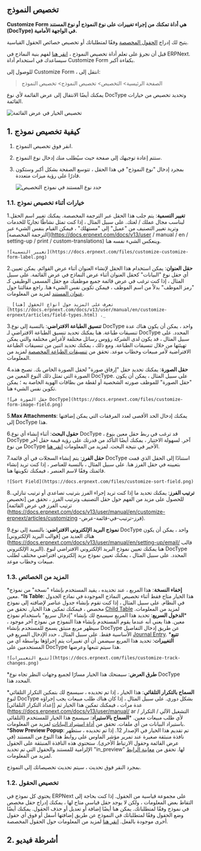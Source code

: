 ## تخصيص النموذج

**Customize Form هي أداة تمكنك من إجراء تغييرات على نوع النموذج أو نوع المستند (DocType) في الواجهة الأمامية.**

يتيح لك إدراج [الحقول المخصصة](https://docs.erpnext.com/docs/v13/user/manual/en/customize-erpnext/custom-field) وفقًا لمتطلباتك أو تخصيص خصائص الحقول القياسية.

قبل أن نجرؤ على تعلم أداة تخصيص النموذج ، [انقر هنا](https://docs.erpnext.com/docs/v13/user/manual/en/customize-erpnext/doctype) لفهم بنية النماذج في ERPNext. سيساعدك في استخدام أداة Customize Form بكفاءة أكبر.

للوصول إلى Customize Form ، انتقل إلى:

> الصفحة الرئيسية> التخصيص> تخصيص النموذج> تخصيص النموذج

يمكنك أيضًا الانتقال إلى عرض القائمة لأي نوع DocType وتحديد تخصيص من خيارات القائمة.

![تخصيص الخيار في عرض القائمة](https://docs.erpnext.com/files/customize-option-in-list-view.png)

## 1. كيفية تخصيص نموذج

1. انقر فوق تخصيص النموذج.
2. ستتم إعادة توجيهك إلى صفحة حيث سيُطلب منك إدخال نوع النموذج.
3. بمجرد إدخال "نوع النموذج" في هذا الحقل ، تتوسع الصفحة بشكل أكبر وستكون قادرًا على رؤية ميزات متعددة.
    
    ![حدد نوع المستند في نموذج التخصيص](https://docs.erpnext.com/files/customize-erpnext-custom-field-from-customize-form.gif)
    

### 1.1. خيارات أثناء تخصيص نموذج

1.**تغيير التسمية**: يتم جلب هذا الحقل عبر الترجمة المخصصة. يمكنك تغيير اسم الحقل ليناسب مجال عملك / لغتك. على سبيل المثال ، إذا كنت تمثل نشاطًا تجاريًا للخدمات وتريد تغيير التصنيف من "عميل" إلى "مستهلك" ، فيمكن القيام بنفس الشيء عبر [الترجمة المخصصة](https://docs.erpnext.com/docs/v13/user / manual / en / setting-up / print / custom-translations) وينعكس الشيء نفسه هنا.
    
    ![تغيير التسمية](https://docs.erpnext.com/files/customize-customize-form-label.png)
    
2.**حقل العنوان**: يمكن استخدام هذا الحقل لإنشاء العنوان أثناء عرض القوائم. يمكن تعيين أي حقل نوع "البيانات" كحقل العنوان أثناء عرض النماذج في عرض القائمة. على سبيل المثال ، إذا كنت ترغب في عرض قائمة جميع موظفيك مع حقل المسمى الوظيفي كـ "رمز الموظف" بدلاً من اسم الموظف ، فيمكن تكوين نفس الشيء هنا. راجع مقالتنا حول [عنوان المستند](https://docs.erpnext.com/docs/v13/user/manual/en/customize-erpnext/document-title) لمزيد من المعلومات.
    
    _ تعرف على المزيد حول أنواع الحقول [هنا](https://docs.erpnext.com/docs/v13/user/manual/en/customize-erpnext/articles/field-types.html) ._
    
3.**تنسيق الطباعة الافتراضي**: بالنسبة إلى نوع DocType واحد ، يمكن أن يكون هناك عدة تنسيقات طباعة. هنا يمكنك تحديد تنسيق الطباعة الافتراضي لـ DocType المحدد. على سبيل المثال ، قد يكون لدى الشركة رؤوس رسائل مختلفة لأغراض مختلفة والتي يمكن تهيئتها من خلال تنسيقات الطباعة. ومع ذلك ، يمكنك تحديد اثنين من تنسيقات الطباعة الافتراضية لأمر مبيعات وخطاب موعد. تحقق من [تنسيقات الطباعة المخصصة](https://docs.erpnext.com/docs/v13/user/manual/en/customize-erpnext/print-format) لمزيد من المعلومات.
    
4.**حقل الصورة**: يمكنك تحديد حقل "إرفاق صورة" لحقل الصورة الخاص بك. تصبح هذه الصورة التي تمثل ذلك النوع المعين من DocType. على سبيل المثال ، يمكن أن يكون "حقل الصورة" للموظف صورته الشخصية أو لقطة من بطاقات الهوية الخاصة به ؛ يمكن تكوين نفس الشيء هنا.
    
    ![حقل الصورة في DocType](https://docs.erpnext.com/files/customize-form-image-field.png)
    
5.**Max Attachments**: يمكنك إدخال الحد الأقصى لعدد المرفقات التي يمكن إضافتها إلى DocType هذا.
    
6.**حقول البحث**: أثناء إنشاء أي نوع DocType ، قد ترغب في ربط حقل معين بنوع DocType آخر. لسهولة الاختيار ، يمكنك أيضًا التأكد من قدرتك على رؤية قيمة حقل آخر من نوع DocType الأخير في نتيجة البحث. لمزيد من المعلومات [انقر هنا](https://docs.erpnext.com/docs/v13/user/manual/en/customize-erpnext/articles/search-record-by-specific-field).
    
7.**حقل الفرز**: يتم إنشاء السجلات في أي قائمة DocType استنادًا إلى الحقل الذي قمت بتعيينه في حقل الفرز هنا. على سبيل المثال ، بالنسبة للعناصر ، إذا كنت تريد إنشاء قائمتك وفقًا لاسم العنصر ، فيمكنك تكوينها هنا.
    
    ![Sort Field](https://docs.erpnext.com/files/customize-sort-field.png)
    
8.**ترتيب الفرز**: يمكنك تحديد ما إذا كنت تريد إجراء الفرز بترتيب تصاعدي أو ترتيب تنازلي. للحصول على مزيد من الفهم حول حقل التصنيف وترتيب الفرز ، تحقق من [تخصيص ترتيب الفرز في عرض القائمة](https://docs.erpnext.com/docs/v13/user/manual/en/customize-erpnext/articles/customizing -فرز-ترتيب-في-قائمة-عرض).
    
9.**نموذج البريد الإلكتروني الافتراضي**: بالنسبة إلى نوع DocType واحد ، يمكن أن يكون هناك العديد من [قوالب البريد الإلكتروني](https://docs.erpnext.com/docs/v13/user/manual/en/setting-up/email/ قالب البريد الإلكتروني). هنا يمكنك تعيين نموذج البريد الإلكتروني الافتراضي لنوع DocType المحدد. على سبيل المثال ، يمكنك تعيين نموذج بريد إلكتروني افتراضي مختلف لطلب مبيعات وخطاب موعد.

### 1.3. المزيد من الخصائص

***إخفاء النسخة**: هذا المربع ، عند تحديده ، يقيد المستخدم بإنشاء "نسخة" من نموذج معين.
***Is Table**: هذا الخيار متاح فقط أثناء تخصيص النماذج الموجودة في نماذج الجدول في النظام. على سبيل المثال ، إذا كنت تقوم بإنشاء جدول عناصر لإضافته إلى نموذج مخصص ، فيمكنك تمكين هذا الخيار. تحقق من [Child Table](https://docs.erpnext.com/docs/v13/user/manual/en/customize-erpnext/articles/customizing-data-visibility-in-child-table) لمزيد من المعلومات.
***الدخول السريع**: تحديد هذا المربع سيسمح لك بإنشاء "إدخال سريع" باستخدام نموذج معين. هذا يعني أنه عندما يقوم المستخدم بإنشاء هذا النموذج من نموذج آخر موجود ، سيظهر مربع منبثق يسمح للمستخدم بإنشاء DocType عن طريق إدخال التفاصيل الأساسية فقط. على سبيل المثال ، حدد الإدخال السريع في [Journal Entry](https://docs.erpnext.com/docs/v13/user/manual/en/accounts/journal-entry#11-quick-entry).
***تتبع التغييرات**: تحديد هذا المربع سيضمن أن أي تغييرات يتم إجراؤها بواسطة أي من المستخدمين على DocType هذا سيتم تتبعها وعرضها.
    
    ![تتبع التغييرات](https://docs.erpnext.com/files/customize-track-changes.png)
    
***طرق العرض**: سيمنحك هذا الخيار مسارًا لجميع وجهات النظر تجاه نوع DocType المحدد هذا.
    
***السماح بالتكرار التلقائي**: هذا الخيار ، إذا تم تحديده ، سيسمح لك بتمكين التكرار التلقائي لنوع DocType بشكل دوري. على سبيل المثال ، إذا كان هناك طلب مبيعات يجب إجراؤه عدة مرات ، فيمكنك تمكين هذا الخيار ثم [إعداد التكرار التلقائي](https://docs.erpnext.com/docs/v13/user/manual/ ar / التشغيل الآلي / التكرار التلقائي) لأي طلب مبيعات معين.
***السماح بالاستيراد**: سيسمح هذا الخيار للمستخدم باستيراد البيانات من أي ملفات. تحقق من [أداة استيراد البيانات](https://docs.erpnext.com/docs/v13/user/manual/en/setting-up/data/data-import) لمزيد من المعلومات.
***Show Preview Popup**: تم تقديم هذا الخيار في الإصدار 12. إذا تم تحديده ، ستظهر نافذة منبثقة صغيرة عند تمرير مؤشر الماوس على روابط هذا النوع من المستند (في عرض القائمة وحقول الارتباط الأخرى). ستحتوي هذه النافذة المنبثقة على الحقول الإلزامية للمستند والحقول التي تم تحديد "in_preview" لها. تحقق من [معاينة الرابط](https://erpnext.com/version-12/release-notes/features#link-preview) لمزيد من المعلومات.

بمجرد النقر فوق تحديث ، سيتم تحديث تخصيصاتك إلى النموذج.

### 1.2. تخصيص الحقول

يحتوي كل نموذج في ERPNext على مجموعة قياسية من الحقول. إذا كنت بحاجة إلى التقاط بعض المعلومات ، ولكن لا يوجد حقل قياسي متاح لها ، يمكنك إدراج حقل مخصص في نموذج وفقًا لمتطلباتك. يمكن هنا أيضًا إضافة أو تعديل أو حذف الحقول. يمكنك أيضًا وضع الحقول وفقًا لمتطلباتك في النموذج عن طريق إضافتها أسفل أو فوق أي حقول أخرى موجودة بالفعل. [انقر هنا](https://docs.erpnext.com/docs/v13/user/manual/en/customize-erpnext/custom-field) لمزيد من المعلومات حول الحقول المخصصة.

## 2. أشرطة فيديو